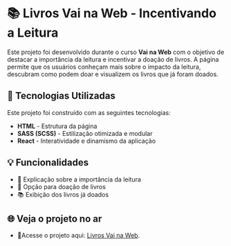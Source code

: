 # 📚 Livros Vai na Web - Incentivando a Leitura  

Este projeto foi desenvolvido durante o curso **Vai na Web** com o objetivo de destacar a importância da leitura e incentivar a doação de livros. A página permite que os usuários conheçam mais sobre o impacto da leitura, descubram como podem doar e visualizem os livros que já foram doados.

## 🚀 Tecnologias Utilizadas  

Este projeto foi construído com as seguintes tecnologias:  

- **HTML** - Estrutura da página  
- **SASS (SCSS)** - Estilização otimizada e modular  
- **React** - Interatividade e dinamismo da aplicação  

## 💡 Funcionalidades  

- 📖 Explicação sobre a importância da leitura  
- 🎁 Opção para doação de livros  
- 📚 Exibição dos livros já doados  

## 🌐 Veja o projeto no ar  

- 🔗Acesse o projeto aqui: [Livros Vai na Web](https://desafio-final-livros-vai-na-web.vercel.app/).
